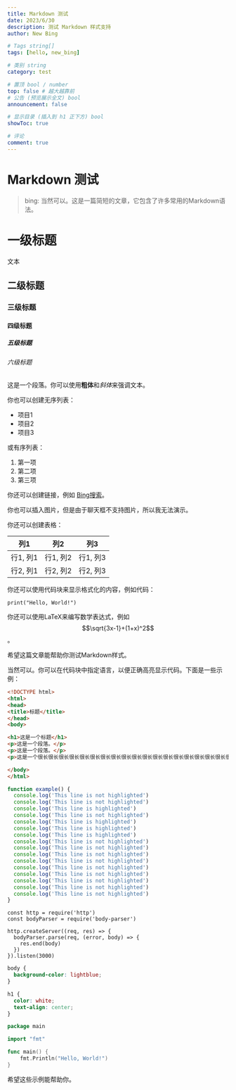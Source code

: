 ```yaml
---
title: Markdown 测试
date: 2023/6/30
description: 测试 Markdown 样式支持
author: New Bing

# Tags string[]
tags: [hello, new_bing]

# 类别 string
category: test

# 置顶 bool / number
top: false # 越大越靠前
# 公告 (预览展示全文) bool
announcement: false

# 显示目录 (插入到 h1 正下方) bool
showToc: true

# 评论
comment: true
---
```

# Markdown 测试
<!-- 上面的标题应该被自动隐藏 (标题提前) -->

> bing: 当然可以。这是一篇简短的文章，它包含了许多常用的Markdown语法。
# 一级标题

文本
## 二级标题

### 三级标题

#### 四级标题

##### 五级标题

###### 六级标题

这是一个段落。你可以使用**粗体**和*斜体*来强调文本。

你也可以创建无序列表：

- 项目1
- 项目2
- 项目3

或有序列表：

1. 第一项
2. 第二项
3. 第三项

你还可以创建链接，例如 [Bing搜索](https://www.bing.com)。

你也可以插入图片，但是由于聊天框不支持图片，所以我无法演示。

你还可以创建表格：

| 列1 | 列2 | 列3 |
| --- | --- | --- |
| 行1, 列1 | 行1, 列2 | 行1, 列3 |
| 行2, 列1 | 行2, 列2 | 行2, 列3 |

你还可以使用代码块来显示格式化的内容，例如代码：

```
print("Hello, World!")
```

你还可以使用LaTeX来编写数学表达式，例如 $$\sqrt{3x-1}+(1+x)^2$$。

希望这篇文章能帮助你测试Markdown样式。

当然可以。你可以在代码块中指定语言，以便正确高亮显示代码。下面是一些示例：

```html
<!DOCTYPE html>
<html>
<head>
<title>标题</title>
</head>
<body>

<h1>这是一个标题</h1>
<p>这是一个段落。</p>
<p>这是一个段落。</p>
<p>这是一个很长很长很长很长很长很长很长很长很长很长很长很长很长很长很长很长很长很长很长很长很长很长很长很长很长很长很长很长很长很长很长很长很长很长很长很长很长很长很长很长很长很长很长很长很长很长很长的段落。</p>

</body>
</html>
```

```js {4,6-8} [Example Code]
function example() {
  console.log('This line is not highlighted')
  console.log('This line is not highlighted')
  console.log('This line is highlighted')
  console.log('This line is not highlighted')
  console.log('This line is highlighted')
  console.log('This line is highlighted')
  console.log('This line is highlighted')
  console.log('This line is not highlighted')
  console.log('This line is not highlighted')
  console.log('This line is not highlighted')
  console.log('This line is not highlighted')
  console.log('This line is not highlighted')
  console.log('This line is not highlighted')
  console.log('This line is not highlighted')
  console.log('This line is not highlighted')
  console.log('This line is not highlighted')
}
```


```js{1,3-5}[server.js] Code
const http = require('http')
const bodyParser = require('body-parser')

http.createServer((req, res) => {
  bodyParser.parse(req, (error, body) => {
    res.end(body)
  })
}).listen(3000)
```


```css
body {
  background-color: lightblue;
}

h1 {
  color: white;
  text-align: center;
}
```

```go
package main

import "fmt"

func main() {
    fmt.Println("Hello, World!")
}
```

希望这些示例能帮助你。